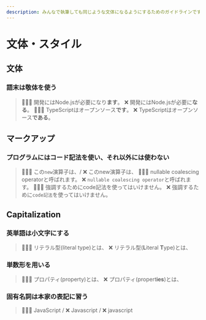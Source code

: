 ```yaml
---
description: みんなで執筆しても同じような文体になるようにするためのガイドラインです。
---
```


# 文体・スタイル

## 文体

### 語末は敬体を使う

> 🙆🏻‍♂️ 開発にはNode.jsが必要になり**ます**。
> ❌ 開発にはNode.jsが必要に**なる**。
> 🙆🏻‍♂️ TypeScriptはオープンソース**です**。
> ❌ TypeScriptはオープンソース**である**。

## マークアップ

### プログラムにはコード記法を使い、それ以外には使わない

> 🙆🏻‍♂️ この`new`演算子は、/ ❌ このnew演算子は、
> 🙆🏻‍♂️ nullable coalescing operatorと呼ばれます。
> ❌ `nullable coalescing operator`と呼ばれます。
> 🙆🏻‍♂️ 強調するためにcode記法を使ってはいけません。
> ❌ 強調するために`code記法`を使ってはいけません。

## Capitalization <a id="firstHeading"></a>

### 英単語は小文字にする

> 🙆🏻‍♂️ リテラル型(literal type)とは、
> ❌ リテラル型(**L**iteral **T**ype)とは、

### 単数形を用いる

> 🙆🏻‍♂️ プロパティ(property)とは、
> ❌ プロパティ(propert**ies**)とは、

### 固有名詞は本家の表記に習う

> 🙆🏻‍♂️ JavaScript / ❌ Javascript / ❌ javascript
